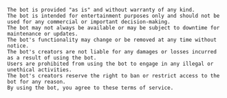     The bot is provided "as is" and without warranty of any kind.
    The bot is intended for entertainment purposes only and should not be used for any commercial or important decision-making.
    The bot may not always be available or may be subject to downtime for maintenance or updates.
    The bot's functionality may change or be removed at any time without notice.
    The bot's creators are not liable for any damages or losses incurred as a result of using the bot.
    Users are prohibited from using the bot to engage in any illegal or unethical activities.
    The bot's creators reserve the right to ban or restrict access to the bot for any reason.
    By using the bot, you agree to these terms of service.

